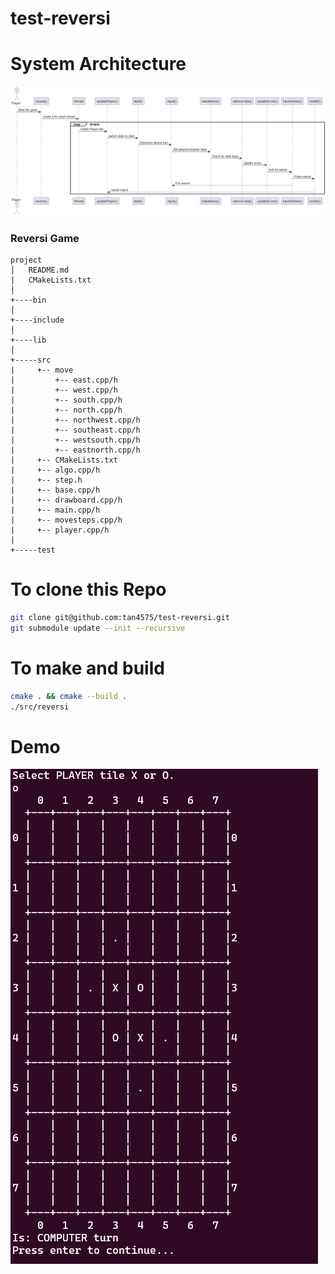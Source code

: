 # test-reversi
# System Architecture
![image](doc/systemArchitecture.png)

### Reversi Game
```
project
│   README.md
|   CMakeLists.txt
│
+----bin
│
+----include
│
+----lib
│
+-----src
|     +-- move
|         +-- east.cpp/h
|         +-- west.cpp/h
|         +-- south.cpp/h
|         +-- north.cpp/h
|         +-- northwest.cpp/h
|         +-- southeast.cpp/h
|         +-- westsouth.cpp/h
|         +-- eastnorth.cpp/h
|     +-- CMakeLists.txt
|     +-- algo.cpp/h
|     +-- step.h
|     +-- base.cpp/h
|     +-- drawboard.cpp/h
|     +-- main.cpp/h
|     +-- movesteps.cpp/h
|     +-- player.cpp/h
|
+-----test

```

# To clone this Repo
```bash
git clone git@github.com:tan4575/test-reversi.git
git submodule update --init --recursive
```

# To make and build
```bash
cmake . && cmake --build .
./src/reversi
```
# Demo
![image](doc/demo.PNG)
